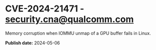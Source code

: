 # CVE-2024-21471 - security.cna@qualcomm.com

Memory corruption when IOMMU unmap of a GPU buffer fails in Linux.

**Publish date:** 2024-05-06
